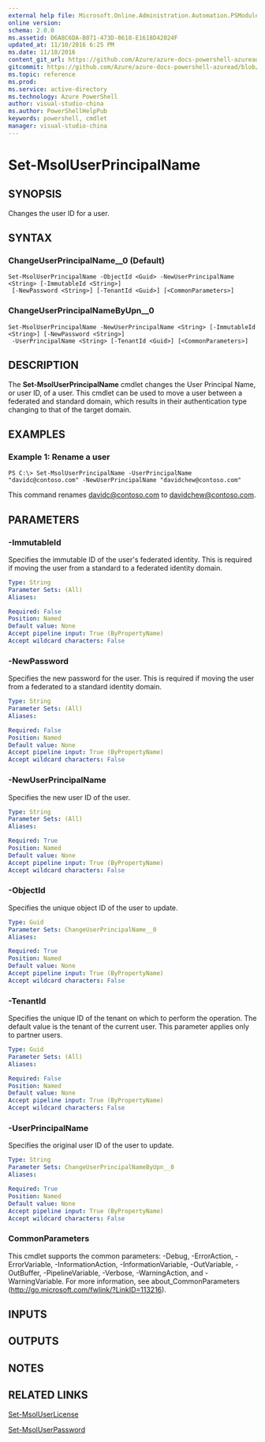 ```yaml
---
external help file: Microsoft.Online.Administration.Automation.PSModule.dll-Help.xml
online version:
schema: 2.0.0
ms.assetid: D6A8C6DA-B071-473D-8618-E1618D42024F
updated_at: 11/10/2016 6:25 PM
ms.date: 11/10/2016
content_git_url: https://github.com/Azure/azure-docs-powershell-azuread/blob/master/Azure%20AD%20Cmdlets/MSOnline/v1/Set-MsolUserPrincipalName.md
gitcommit: https://github.com/Azure/azure-docs-powershell-azuread/blob/f20974f1694733a8d0f8cf150cad0f34dfdb2d1c/Azure%20AD%20Cmdlets/MSOnline/v1/Set-MsolUserPrincipalName.md
ms.topic: reference
ms.prod: 
ms.service: active-directory
ms.technology: Azure PowerShell
author: visual-studio-china
ms.author: PowerShellHelpPub
keywords: powershell, cmdlet
manager: visual-studio-china
---
```


# Set-MsolUserPrincipalName

## SYNOPSIS
Changes the user ID for a user.

## SYNTAX

### ChangeUserPrincipalName__0 (Default)
```
Set-MsolUserPrincipalName -ObjectId <Guid> -NewUserPrincipalName <String> [-ImmutableId <String>]
 [-NewPassword <String>] [-TenantId <Guid>] [<CommonParameters>]
```

### ChangeUserPrincipalNameByUpn__0
```
Set-MsolUserPrincipalName -NewUserPrincipalName <String> [-ImmutableId <String>] [-NewPassword <String>]
 -UserPrincipalName <String> [-TenantId <Guid>] [<CommonParameters>]
```

## DESCRIPTION
The **Set-MsolUserPrincipalName** cmdlet changes the User Principal Name, or user ID, of a user.
This cmdlet can be used to move a user between a federated and standard domain, which results in their authentication type changing to that of the target domain.

## EXAMPLES

### Example 1: Rename a user
```
PS C:\> Set-MsolUserPrincipalName -UserPrincipalName "davidc@contoso.com" -NewUserPrincipalName "davidchew@contoso.com"
```

This command renames davidc@contoso.com to davidchew@contoso.com.

## PARAMETERS

### -ImmutableId
Specifies the immutable ID of the user's federated identity.
This is required if moving the user from a standard to a federated identity domain.

```yaml
Type: String
Parameter Sets: (All)
Aliases:

Required: False
Position: Named
Default value: None
Accept pipeline input: True (ByPropertyName)
Accept wildcard characters: False
```

### -NewPassword
Specifies the new password for the user.
This is required if moving the user from a federated to a standard identity domain.

```yaml
Type: String
Parameter Sets: (All)
Aliases:

Required: False
Position: Named
Default value: None
Accept pipeline input: True (ByPropertyName)
Accept wildcard characters: False
```

### -NewUserPrincipalName
Specifies the new user ID of the user.

```yaml
Type: String
Parameter Sets: (All)
Aliases:

Required: True
Position: Named
Default value: None
Accept pipeline input: True (ByPropertyName)
Accept wildcard characters: False
```

### -ObjectId
Specifies the unique object ID of the user to update.

```yaml
Type: Guid
Parameter Sets: ChangeUserPrincipalName__0
Aliases:

Required: True
Position: Named
Default value: None
Accept pipeline input: True (ByPropertyName)
Accept wildcard characters: False
```

### -TenantId
Specifies the unique ID of the tenant on which to perform the operation.
The default value is the tenant of the current user.
This parameter applies only to partner users.

```yaml
Type: Guid
Parameter Sets: (All)
Aliases:

Required: False
Position: Named
Default value: None
Accept pipeline input: True (ByPropertyName)
Accept wildcard characters: False
```

### -UserPrincipalName
Specifies the original user ID of the user to update.

```yaml
Type: String
Parameter Sets: ChangeUserPrincipalNameByUpn__0
Aliases:

Required: True
Position: Named
Default value: None
Accept pipeline input: True (ByPropertyName)
Accept wildcard characters: False
```

### CommonParameters
This cmdlet supports the common parameters: -Debug, -ErrorAction, -ErrorVariable, -InformationAction, -InformationVariable, -OutVariable, -OutBuffer, -PipelineVariable, -Verbose, -WarningAction, and -WarningVariable. For more information, see about_CommonParameters (http://go.microsoft.com/fwlink/?LinkID=113216).

## INPUTS

## OUTPUTS

## NOTES

## RELATED LINKS
[Set-MsolUserLicense](xref:MSOnline/v1/Set-MsolUserLicense.md)

[Set-MsolUserPassword](xref:MSOnline/v1/Set-MsolUserPassword.md)
